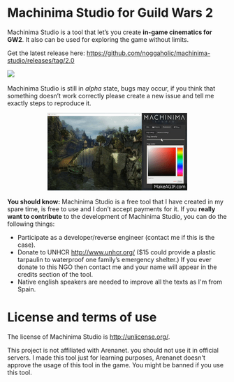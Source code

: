 # Machinima Studio for Guild Wars 2


Machinima Studio is a tool that let’s you create **in-game cinematics for GW2**. It also can be used for exploring the game without limits.

Get the latest release here: https://github.com/noggaholic/machinima-studio/releases/tag/2.0

<img src="http://i.imgur.com/2GEaYvO.png"/>

Machinima Studio is still in *alpha* state, bugs may occur, if you think that something doesn’t work correctly please create a new issue and tell me exactly steps to reproduce it.

<p align="center">
<a href="https://www.youtube.com/watch?v=T-LmVy0EfNA"><img src="https://raw.githubusercontent.com/karliky/machinima-studio/master/resources/promo.gif"/></a>
</p>

**You should know:**
Machinima Studio is a free tool that I have created in my spare time, is free to use and I don’t accept payments for it.
If you **really want to contribute** to the development of Machinima Studio, you can do the following things:

 - Participate as a developer/reverse engineer (contact me if this is the case).
 - Donate to UNHCR http://www.unhcr.org/ ($15 could provide a plastic tarpaulin to waterproof one family’s emergency shelter.) If you ever donate to this NGO then contact me and your name will appear in the credits section of the tool.
 - Native english speakers are needed to improve all the texts as I'm from Spain.

# License and terms of use
The license of Machinima Studio is http://unlicense.org/.

This project is not affiliated with Arenanet. you should not use it in official servers. I made this tool just for learning purposes, Arenanet doesn't approve the usage of this tool in the game. You might be banned if you use this tool.
